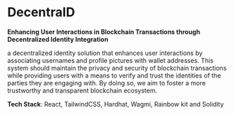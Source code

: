 # DecentraID
**Enhancing User Interactions in Blockchain Transactions through Decentralized Identity Integration**

a decentralized identity solution that enhances user interactions by associating usernames and profile pictures with wallet addresses. This system should maintain the privacy and security of blockchain transactions while providing users with a means to verify and trust the identities of the parties they are engaging with. By doing so, we aim to foster a more trustworthy and transparent blockchain ecosystem.

**Tech Stack**: React, TailwindCSS, Hardhat, Wagmi, Rainbow kit and Solidity

